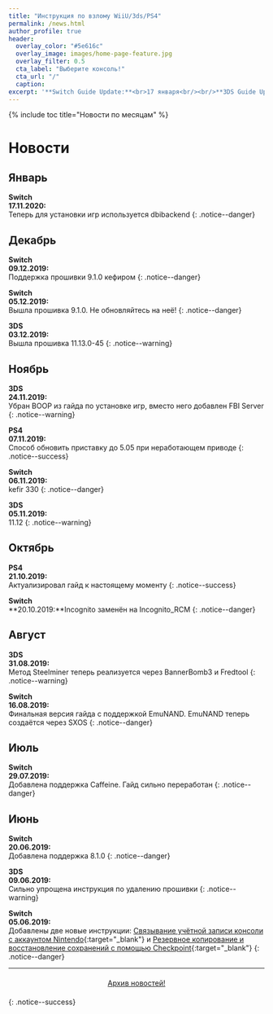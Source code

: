 ```yaml
---
title: "Инструкция по взлому WiiU/3ds/PS4"
permalink: /news.html
author_profile: true
header:
  overlay_color: "#5e616c"
  overlay_image: images/home-page-feature.jpg
  overlay_filter: 0.5
  cta_label: "Выберите консоль!"
  cta_url: "/"
  caption:
excerpt: '**Switch Guide Update:**<br>17 января<br/><br/>**3DS Guide Update:**<br>10 декабря<br/><br/>**PS4 Guide Update:**<br>7 ноября<br/><br/>**Wii U Guide Update:**<br>18 января<br/><br/>**DSi Guide Update:**<br>27 августа'
---
```


{% include toc title="Новости по месяцам" %}

# Новости

## Январь

**Switch**<br>**17.11.2020:**<br>Теперь для установки игр используется dbibackend
{: .notice--danger}

## Декабрь
**Switch**<br>**09.12.2019:**<br>Поддержка прошивки 9.1.0 кефиром
{: .notice--danger}

**Switch**<br>**05.12.2019:**<br>Вышла прошивка 9.1.0. Не обновляйтесь на неё!
{: .notice--danger}

**3DS**<br>**03.12.2019:**<br>Вышла прошивка 11.13.0-45
{: .notice--warning}

## Ноябрь
**3DS**<br>**24.11.2019:**<br>Убран BOOP из гайда по установке игр, вместо него добавлен FBI Server 
{: .notice--warning}

**PS4**<br>**07.11.2019:**<br>Способ обновить приставку до 5.05 при неработающем приводе
{: .notice--success}

**Switch**<br>**06.11.2019:**<br>kefir 330
{: .notice--danger}

**3DS**<br>**05.11.2019:**<br>11.12
{: .notice--warning}

## Октябрь

**PS4**<br>**21.10.2019:**<br>Актуализировал гайд к настоящему моменту
{: .notice--success}

**Switch**<br>**20.10.2019:**Incognito заменён на Incognito_RCM
{: .notice--danger}

## Август

**3DS**<br>**31.08.2019:**<br>Метод Steelminer теперь реализуется через BannerBomb3 и Fredtool
{: .notice--warning}

**Switch**<br>**16.08.2019:**<br>Финальная версия гайда с поддержкой EmuNAND. EmuNAND теперь создаётся через SXOS
{: .notice--danger}

## Июль

**Switch**<br>**29.07.2019:**<br>Добавлена поддержка Caffeine. Гайд сильно переработан
{: .notice--danger}

## Июнь

**Switch**<br>**20.06.2019:**<br>Добавлена поддержка 8.1.0
{: .notice--danger}

**3DS**<br>**09.06.2019:**<br>Сильно упрощена инструкция по удалению прошивки
{: .notice--warning}

**Switch**<br>**05.06.2019:**<br>Добавлены две новые инструкции: [Связывание учётной записи консоли с аккаунтом Nintendo](http://switch.customfw.xyz/link-account){:target="_blank"} и [Резервное копирование и восстановление сохранений с помощью Checkpoint](http://switch.customfw.xyz/backup-saves){:target="_blank"}
{: .notice--danger}

___

<center><a href="archive" style="margin:20px auto; text-align:center; display:block; width:200px;" class="btn btn--short">Архив новостей!</a></center>
{: .notice--success}
